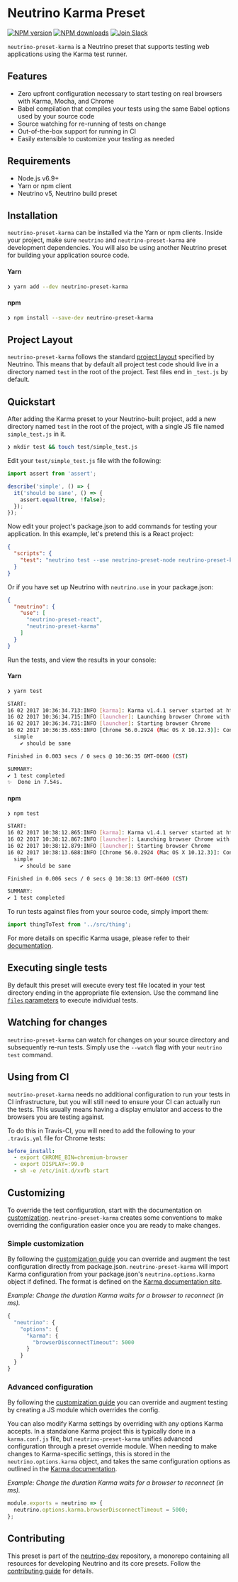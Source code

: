 # Neutrino Karma Preset
[![NPM version][npm-image]][npm-url] [![NPM downloads][npm-downloads]][npm-url] [![Join Slack][slack-image]][slack-url]

`neutrino-preset-karma` is a Neutrino preset that supports testing web applications using the Karma test runner.

## Features

- Zero upfront configuration necessary to start testing on real browsers with Karma, Mocha, and Chrome
- Babel compilation that compiles your tests using the same Babel options used by your source code
- Source watching for re-running of tests on change
- Out-of-the-box support for running in CI
- Easily extensible to customize your testing as needed

## Requirements

- Node.js v6.9+
- Yarn or npm client
- Neutrino v5, Neutrino build preset

## Installation

`neutrino-preset-karma` can be installed via the Yarn or npm clients. Inside your project, make sure
`neutrino` and `neutrino-preset-karma` are development dependencies. You will also be using
another Neutrino preset for building your application source code.

#### Yarn

```bash
❯ yarn add --dev neutrino-preset-karma
```

#### npm

```bash
❯ npm install --save-dev neutrino-preset-karma
```

## Project Layout

`neutrino-preset-karma` follows the standard [project layout](https://neutrino.js.org/project-layout) specified by Neutrino. This
means that by default all project test code should live in a directory named `test` in the root of the
project. Test files end in `_test.js` by default.

## Quickstart

After adding the Karma preset to your Neutrino-built project, add a new directory named `test` in the root of the
project, with a single JS file named `simple_test.js` in it.

```bash
❯ mkdir test && touch test/simple_test.js
```

Edit your `test/simple_test.js` file with the following:

```js
import assert from 'assert';

describe('simple', () => {
  it('should be sane', () => {
    assert.equal(true, !false);
  });
});
```

Now edit your project's package.json to add commands for testing your application. In this example,
let's pretend this is a React project:

```json
{
  "scripts": {
    "test": "neutrino test --use neutrino-preset-node neutrino-preset-karma"
  }
}
```

Or if you have set up Neutrino with `neutrino.use` in your package.json:

```json
{
  "neutrino": {
    "use": [
      "neutrino-preset-react",
      "neutrino-preset-karma"
    ]
  }
}
```

Run the tests, and view the results in your console:

#### Yarn

```bash
❯ yarn test

START:
16 02 2017 10:36:34.713:INFO [karma]: Karma v1.4.1 server started at http://0.0.0.0:9876/
16 02 2017 10:36:34.715:INFO [launcher]: Launching browser Chrome with unlimited concurrency
16 02 2017 10:36:34.731:INFO [launcher]: Starting browser Chrome
16 02 2017 10:36:35.655:INFO [Chrome 56.0.2924 (Mac OS X 10.12.3)]: Connected on socket MkTbqJLpAAa2HFaeAAAA with id 21326158
  simple
    ✔ should be sane

Finished in 0.003 secs / 0 secs @ 10:36:35 GMT-0600 (CST)

SUMMARY:
✔ 1 test completed
✨  Done in 7.54s.
```

#### npm

```bash
❯ npm test

START:
16 02 2017 10:38:12.865:INFO [karma]: Karma v1.4.1 server started at http://0.0.0.0:9876/
16 02 2017 10:38:12.867:INFO [launcher]: Launching browser Chrome with unlimited concurrency
16 02 2017 10:38:12.879:INFO [launcher]: Starting browser Chrome
16 02 2017 10:38:13.688:INFO [Chrome 56.0.2924 (Mac OS X 10.12.3)]: Connected on socket svRGoxU0etKTKQWhAAAA with id 68456725
  simple
    ✔ should be sane

Finished in 0.006 secs / 0 secs @ 10:38:13 GMT-0600 (CST)

SUMMARY:
✔ 1 test completed
```

To run tests against files from your source code, simply import them:

```js
import thingToTest from '../src/thing';
```

For more details on specific Karma usage, please refer to their
[documentation](https://karma-runner.github.io/1.0/index.html).

## Executing single tests

By default this preset will execute every test file located in your test directory ending in the appropriate file
extension. Use the command line [`files` parameters](https://neutrino.js.org/cli#neutrino-test) to execute individual tests.

## Watching for changes

`neutrino-preset-karma` can watch for changes on your source directory and subsequently re-run tests. Simply use the
`--watch` flag with your `neutrino test` command.

## Using from CI

`neutrino-preset-karma` needs no additional configuration to run your tests in CI infrastructure, but you will still
need to ensure your CI can actually run the tests. This usually means having a display emulator and access to the
browsers you are testing against.

To do this in Travis-CI, you will need to add the following to your `.travis.yml` file for Chrome tests:

```yaml
before_install:
  - export CHROME_BIN=chromium-browser
  - export DISPLAY=:99.0
  - sh -e /etc/init.d/xvfb start
```

## Customizing

To override the test configuration, start with the documentation on [customization](https://neutrino.js.org/customization).
`neutrino-preset-karma` creates some conventions to make overriding the configuration easier once you are ready to make
changes.

### Simple customization

By following the [customization guide](https://neutrino.js.org/customization/simple) you can override and augment the test configuration
directly from package.json. `neutrino-preset-karma` will import Karma configuration from your package.json's
`neutrino.options.karma` object if defined. The format is defined on the
[Karma documentation site](http://karma-runner.github.io/1.0/config/configuration-file.html).

_Example: Change the duration Karma waits for a browser to reconnect (in ms)._

```js
{
  "neutrino": {
    "options": {
      "karma": {
        "browserDisconnectTimeout": 5000
      }
    }
  }
}
```

### Advanced configuration

By following the [customization guide](https://neutrino.js.org/customization/advanced) you can override and augment testing by creating a
JS module which overrides the config. 

You can also modify Karma settings by overriding with any options Karma accepts. In a standalone Karma project this is
typically done in a `karma.conf.js` file, but `neutrino-preset-karma` unifies advanced configuration through a preset
override module. When needing to make changes to Karma-specific settings, this is stored in the `neutrino.options.karma`
object, and takes the same configuration options as outlined in the
[Karma documentation](https://karma-runner.github.io/1.0/config/configuration-file.html).

_Example: Change the duration Karma waits for a browser to reconnect (in ms)._

```js
module.exports = neutrino => {
  neutrino.options.karma.browserDisconnectTimeout = 5000;
};
```

## Contributing

This preset is part of the [neutrino-dev](https://github.com/mozilla-neutrino/neutrino-dev) repository, a monorepo
containing all resources for developing Neutrino and its core presets. Follow the
[contributing guide](https://neutrino.js.org/contributing) for details.

[npm-image]: https://img.shields.io/npm/v/neutrino-preset-karma.svg
[npm-downloads]: https://img.shields.io/npm/dt/neutrino-preset-karma.svg
[npm-url]: https://npmjs.org/package/neutrino-preset-karma
[slack-image]: https://neutrino-slack.herokuapp.com/badge.svg
[slack-url]: https://neutrino-slack.herokuapp.com/
